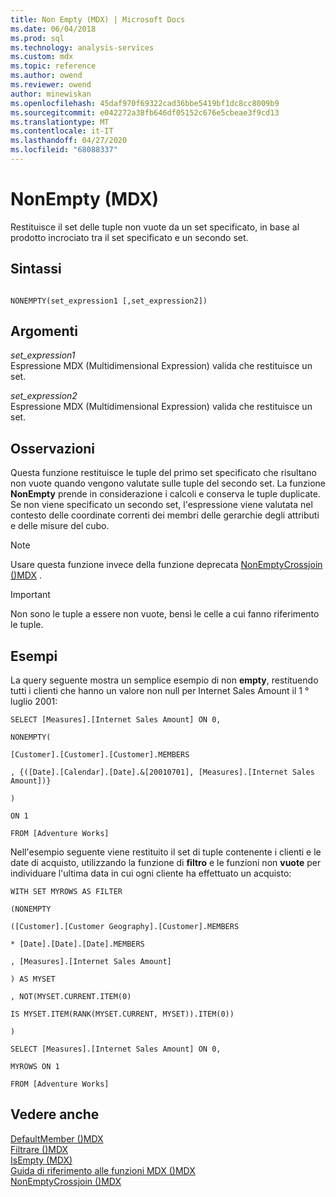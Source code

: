 ```yaml
---
title: Non Empty (MDX) | Microsoft Docs
ms.date: 06/04/2018
ms.prod: sql
ms.technology: analysis-services
ms.custom: mdx
ms.topic: reference
ms.author: owend
ms.reviewer: owend
author: minewiskan
ms.openlocfilehash: 45daf970f69322cad36bbe5419bf1dc8cc8009b9
ms.sourcegitcommit: e042272a38fb646df05152c676e5cbeae3f9cd13
ms.translationtype: MT
ms.contentlocale: it-IT
ms.lasthandoff: 04/27/2020
ms.locfileid: "68088337"
---
```

# <a name="nonempty-mdx"></a>NonEmpty (MDX)


  Restituisce il set delle tuple non vuote da un set specificato, in base al prodotto incrociato tra il set specificato e un secondo set.  
  
## <a name="syntax"></a>Sintassi  
  
```  
  
NONEMPTY(set_expression1 [,set_expression2])  
```  
  
## <a name="arguments"></a>Argomenti  
 *set_expression1*  
 Espressione MDX (Multidimensional Expression) valida che restituisce un set.  
  
 *set_expression2*  
 Espressione MDX (Multidimensional Expression) valida che restituisce un set.  
  
## <a name="remarks"></a>Osservazioni  
 Questa funzione restituisce le tuple del primo set specificato che risultano non vuote quando vengono valutate sulle tuple del secondo set. La funzione **NonEmpty** prende in considerazione i calcoli e conserva le tuple duplicate. Se non viene specificato un secondo set, l'espressione viene valutata nel contesto delle coordinate correnti dei membri delle gerarchie degli attributi e delle misure del cubo.  
  
> [!NOTE]  
>  Usare questa funzione invece della funzione deprecata [NonEmptyCrossjoin &#40;&#41;MDX](../mdx/nonemptycrossjoin-mdx.md) .  
  
> [!IMPORTANT]  
>  Non sono le tuple a essere non vuote, bensì le celle a cui fanno riferimento le tuple.  
  
## <a name="examples"></a>Esempi  
 La query seguente mostra un semplice esempio di non **empty**, restituendo tutti i clienti che hanno un valore non null per Internet Sales Amount il 1 ° luglio 2001:  
  
 `SELECT [Measures].[Internet Sales Amount] ON 0,`  
  
 `NONEMPTY(`  
  
 `[Customer].[Customer].[Customer].MEMBERS`  
  
 `, {([Date].[Calendar].[Date].&[20010701], [Measures].[Internet Sales Amount])}`  
  
 `)`  
  
 `ON 1`  
  
 `FROM [Adventure Works]`  
  
 Nell'esempio seguente viene restituito il set di tuple contenente i clienti e le date di acquisto, utilizzando la funzione di **filtro** e le funzioni non **vuote** per individuare l'ultima data in cui ogni cliente ha effettuato un acquisto:  
  
 `WITH SET MYROWS AS FILTER`  
  
 `(NONEMPTY`  
  
 `([Customer].[Customer Geography].[Customer].MEMBERS`  
  
 `* [Date].[Date].[Date].MEMBERS`  
  
 `, [Measures].[Internet Sales Amount]`  
  
 `) AS MYSET`  
  
 `, NOT(MYSET.CURRENT.ITEM(0)`  
  
 `IS MYSET.ITEM(RANK(MYSET.CURRENT, MYSET)).ITEM(0))`  
  
 `)`  
  
 `SELECT [Measures].[Internet Sales Amount] ON 0,`  
  
 `MYROWS ON 1`  
  
 `FROM [Adventure Works]`  
  
## <a name="see-also"></a>Vedere anche  
 [DefaultMember &#40;&#41;MDX](../mdx/defaultmember-mdx.md)   
 [Filtrare &#40;&#41;MDX](../mdx/filter-mdx.md)   
 [IsEmpty &#40;MDX&#41;](../mdx/isempty-mdx.md)   
 [Guida di riferimento alle funzioni MDX &#40;&#41;MDX](../mdx/mdx-function-reference-mdx.md)   
 [NonEmptyCrossjoin &#40;&#41;MDX](../mdx/nonemptycrossjoin-mdx.md)  
  
  
